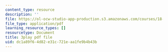 ```yaml
---
content_type: resource
description: ''
file: https://ol-ocw-studio-app-production.s3.amazonaws.com/courses/18-01sc-single-variable-calculus-fall-2010/dc1a89f64d82e31c721eaa1fe9b4b43b_eHJuAByQf5A.pdf
file_type: application/pdf
learning_resource_types: []
resourcetype: Document
title: 3play pdf file
uid: dc1a89f6-4d82-e31c-721e-aa1fe9b4b43b
---
```

